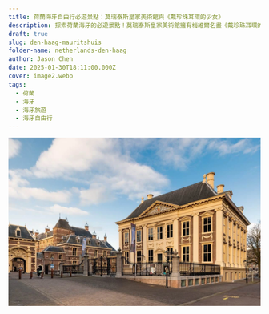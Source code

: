 ```yaml
---
title: 荷蘭海牙自由行必遊景點：莫瑞泰斯皇家美術館與《戴珍珠耳環的少女》
description: 探索荷蘭海牙的必遊景點！莫瑞泰斯皇家美術館擁有梅維爾名畫《戴珍珠耳環的少女》，揭開藝術瑰寶的神秘面紗，並漫遊湖畔與市區，享受悠閒的旅行體驗。
draft: true
slug: den-haag-mauritshuis
folder-name: netherlands-den-haag
author: Jason Chen
date: 2025-01-30T18:11:00.000Z
cover: image2.webp
tags:
  - 荷蘭
  - 海牙
  - 海牙旅遊
  - 海牙自由行
---
```

![](image2.webp)

